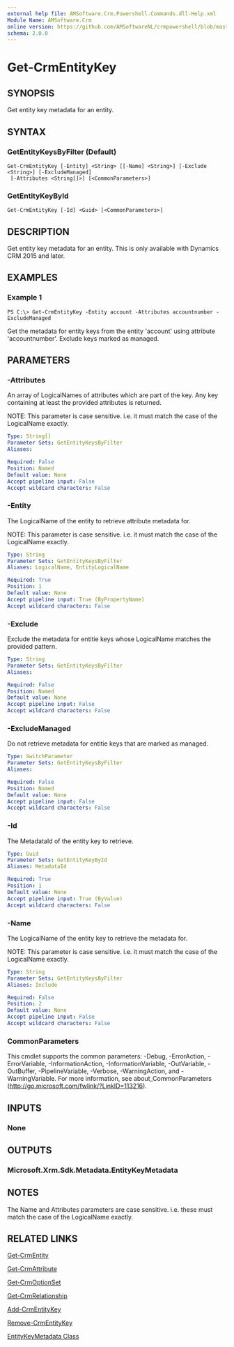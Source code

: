 ```yaml
---
external help file: AMSoftware.Crm.Powershell.Commands.dll-Help.xml
Module Name: AMSoftware.Crm
online version: https://github.com/AMSoftwareNL/crmpowershell/blob/master/docs/Get-CrmEntityKey.md
schema: 2.0.0
---
```


# Get-CrmEntityKey

## SYNOPSIS
Get entity key metadata for an entity.

## SYNTAX

### GetEntityKeysByFilter (Default)
```
Get-CrmEntityKey [-Entity] <String> [[-Name] <String>] [-Exclude <String>] [-ExcludeManaged]
 [-Attributes <String[]>] [<CommonParameters>]
```

### GetEntityKeyById
```
Get-CrmEntityKey [-Id] <Guid> [<CommonParameters>]
```

## DESCRIPTION
Get entity key metadata for an entity. This is only available with Dynamics CRM 2015 and later.

## EXAMPLES

### Example 1
```
PS C:\> Get-CrmEntityKey -Entity account -Attributes accountnumber -ExcludeManaged
```

Get the metadata for entity keys from the entity 'account' using attribute 'accountnumber'. Exclude keys marked as managed.

## PARAMETERS

### -Attributes
An array of LogicalNames of attributes which are part of the key. Any key containing at least the provided attributes is returned. 

NOTE: This parameter is case sensitive. i.e. it must match the case of the LogicalName exactly.

```yaml
Type: String[]
Parameter Sets: GetEntityKeysByFilter
Aliases: 

Required: False
Position: Named
Default value: None
Accept pipeline input: False
Accept wildcard characters: False
```

### -Entity
The LogicalName of the entity to retrieve attribute metadata for.

NOTE: This parameter is case sensitive. i.e. it must match the case of the LogicalName exactly.

```yaml
Type: String
Parameter Sets: GetEntityKeysByFilter
Aliases: LogicalName, EntityLogicalName

Required: True
Position: 1
Default value: None
Accept pipeline input: True (ByPropertyName)
Accept wildcard characters: False
```

### -Exclude
Exclude the metadata for entitie keys whose LogicalName matches the provided pattern.

```yaml
Type: String
Parameter Sets: GetEntityKeysByFilter
Aliases: 

Required: False
Position: Named
Default value: None
Accept pipeline input: False
Accept wildcard characters: False
```

### -ExcludeManaged
Do not retrieve metadata for entitie keys that are marked as managed.

```yaml
Type: SwitchParameter
Parameter Sets: GetEntityKeysByFilter
Aliases: 

Required: False
Position: Named
Default value: None
Accept pipeline input: False
Accept wildcard characters: False
```

### -Id
The MetadataId of the entity key to retrieve.

```yaml
Type: Guid
Parameter Sets: GetEntityKeyById
Aliases: MetadataId

Required: True
Position: 1
Default value: None
Accept pipeline input: True (ByValue)
Accept wildcard characters: False
```

### -Name
The LogicalName of the entity key to retrieve the metadata for.

NOTE: This parameter is case sensitive. i.e. it must match the case of the LogicalName exactly.

```yaml
Type: String
Parameter Sets: GetEntityKeysByFilter
Aliases: Include

Required: False
Position: 2
Default value: None
Accept pipeline input: False
Accept wildcard characters: False
```

### CommonParameters
This cmdlet supports the common parameters: -Debug, -ErrorAction, -ErrorVariable, -InformationAction, -InformationVariable, -OutVariable, -OutBuffer, -PipelineVariable, -Verbose, -WarningAction, and -WarningVariable. For more information, see about_CommonParameters (http://go.microsoft.com/fwlink/?LinkID=113216).

## INPUTS

### None

## OUTPUTS

### Microsoft.Xrm.Sdk.Metadata.EntityKeyMetadata

## NOTES
The Name and Attributes parameters are case sensitive. i.e. these must match the case of the LogicalName exactly.

## RELATED LINKS

[Get-CrmEntity](Get-CrmEntity.md)

[Get-CrmAttribute](Get-CrmAttribute.md)

[Get-CrmOptionSet](Get-CrmOptionSet.md)

[Get-CrmRelationship](Get-CrmRelationship.md)

[Add-CrmEntityKey](Add-CrmEntityKey.md)

[Remove-CrmEntityKey](Remove-CrmEntityKey.md)

[EntityKeyMetadata Class](https://msdn.microsoft.com/library/microsoft.xrm.sdk.metadata.entitykeymetadata.aspx)
